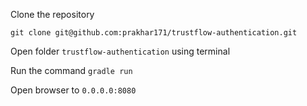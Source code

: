 Clone the repository

`git clone git@github.com:prakhar171/trustflow-authentication.git`

Open folder ```trustflow-authentication``` using terminal

Run the command `gradle run`

Open browser to `0.0.0.0:8080`
